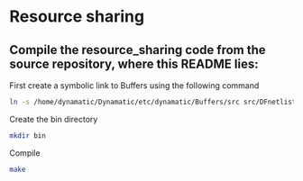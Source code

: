 # Resource sharing

## Compile the resource_sharing code from the source repository, where this README lies:

First create a symbolic link to Buffers using the following command

```bash
ln -s /home/dynamatic/Dynamatic/etc/dynamatic/Buffers/src src/DFnetlist
```

Create the bin directory

```bash
mkdir bin
```

Compile

```bash
make
```
